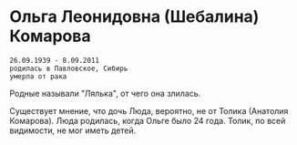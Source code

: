 # Ольга Леонидовна (Шебалина) Комарова

    26.09.1939 - 8.09.2011
    родилась в Павловское, Сибирь
    умерла от рака

Родные называли "Лялька", от чего она злилась.

Существует мнение, что дочь Люда, вероятно, не от Толика (Анатолия Комарова). Люда родилась, когда Ольге было 24 года. Толик, по всей видимости, не мог иметь детей.